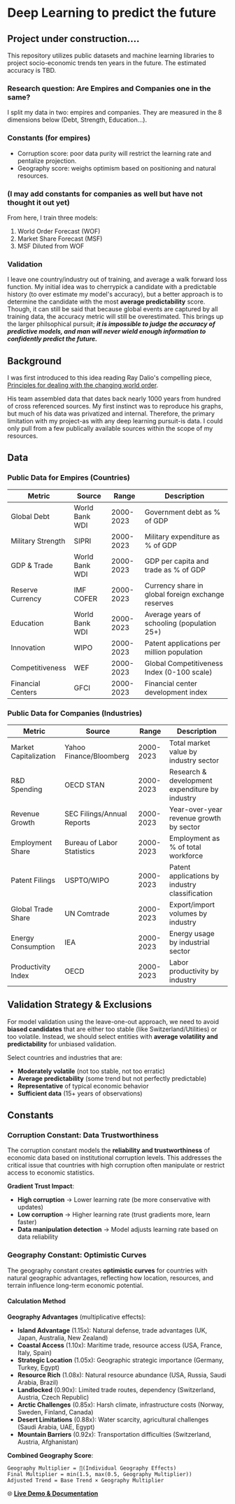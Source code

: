 # Deep Learning to predict the future
## Project under construction....
This repository utilizes public datasets and machine learning libraries to project socio-economic trends ten years in the future. The estimated accuracy is TBD.


### Research question: Are Empires and Companies one in the same?

I split my data in two: empires and companies. They are measured in the 8 dimensions below (Debt, Strength, Education...).
### Constants (for empires)
 - Corruption score: poor data purity will restrict the learning rate and pentalize projection.
 - Geography score:  weighs optimism based on positioning and natural resources.

### (I may add constants for companies as well but have not thought it out yet)

From here, I train three models:

1) World Order Forecast (WOF)
2) Market Share Forecast (MSF)
3) MSF Diluted from WOF

### Validation
I leave one country/industry out of training, and average a walk forward loss function. My initial idea was to cherrypick a candidate with a predictable history (to over estimate my model's accuracy), but a better approach is to determine the candidate with the most **average predictability** score. Though, it can still be said that because global events are captured by all training data, the accuracy metric will still be overestimated. This brings up the larger philsophical pursuit; ***it is impossible to judge the accuracy of predictive models, and man will never wield enough information to confidently predict the future.***

## Background

I was first introduced to this idea reading Ray Dalio's compelling piece, [Principles for dealing with the changing world order](https://www.economicprinciples.org/DalioChangingWorldOrderCharts.pdf). 

His team assembled data that dates back nearly 1000 years from hundred of cross referenced sources. My first instinct was to reproduce his graphs, but much of his data was privatized and internal. Therefore, the primary limitation with my project-as with any deep learning pursuit-is data. I could only pull from a few publically available sources within the scope of my resources.

## Data

### Public Data for Empires (Countries)
| Metric | Source | Range | Description |
|--------|--------|-------|-------------|
| Global Debt | World Bank WDI | 2000-2023 | Government debt as % of GDP |
| Military Strength | SIPRI | 2000-2023 | Military expenditure as % of GDP |
| GDP & Trade | World Bank WDI | 2000-2023 | GDP per capita and trade as % of GDP |
| Reserve Currency | IMF COFER | 2000-2023 | Currency share in global foreign exchange reserves |
| Education | World Bank WDI | 2000-2023 | Average years of schooling (population 25+) |
| Innovation | WIPO | 2000-2023 | Patent applications per million population |
| Competitiveness | WEF | 2000-2023 | Global Competitiveness Index (0-100 scale) |
| Financial Centers | GFCI | 2000-2023 | Financial center development index |

### Public Data for Companies (Industries)
| Metric | Source | Range | Description |
|--------|--------|-------|-------------|
| Market Capitalization | Yahoo Finance/Bloomberg | 2000-2023 | Total market value by industry sector |
| R&D Spending | OECD STAN | 2000-2023 | Research & development expenditure by industry |
| Revenue Growth | SEC Filings/Annual Reports | 2000-2023 | Year-over-year revenue growth by sector |
| Employment Share | Bureau of Labor Statistics | 2000-2023 | Employment as % of total workforce |
| Patent Filings | USPTO/WIPO | 2000-2023 | Patent applications by industry classification |
| Global Trade Share | UN Comtrade | 2000-2023 | Export/import volumes by industry |
| Energy Consumption | IEA | 2000-2023 | Energy usage by industrial sector |
| Productivity Index | OECD | 2000-2023 | Labor productivity by industry |

## Validation Strategy & Exclusions

For model validation using the leave-one-out approach, we need to avoid **biased candidates** that are either too stable (like Switzerland/Utilities) or too volatile. Instead, we should select entities with **average volatility and predictability** for unbiased validation.

Select countries and industries that are:
- **Moderately volatile** (not too stable, not too erratic)
- **Average predictability** (some trend but not perfectly predictable)
- **Representative** of typical economic behavior
- **Sufficient data** (15+ years of observations)

## Constants

### Corruption Constant: Data Trustworthiness

The corruption constant models the **reliability and trustworthiness** of economic data based on institutional corruption levels. This addresses the critical issue that countries with high corruption often manipulate or restrict access to economic statistics.

**Gradient Trust Impact**:
- **High corruption** → Lower learning rate (be more conservative with updates)
- **Low corruption** → Higher learning rate (trust gradients more, learn faster)
- **Data manipulation detection** → Model adjusts learning rate based on data reliability

### Geography Constant: Optimistic Curves

The geography constant creates **optimistic curves** for countries with natural geographic advantages, reflecting how location, resources, and terrain influence long-term economic potential.

#### Calculation Method

**Geography Advantages** (multiplicative effects):
- **Island Advantage** (1.15x): Natural defense, trade advantages (UK, Japan, Australia, New Zealand)
- **Coastal Access** (1.10x): Maritime trade, resource access (USA, France, Italy, Spain)
- **Strategic Location** (1.05x): Geographic strategic importance (Germany, Turkey, Egypt)
- **Resource Rich** (1.08x): Natural resource abundance (USA, Russia, Saudi Arabia, Brazil)
- **Landlocked** (0.90x): Limited trade routes, dependency (Switzerland, Austria, Czech Republic)
- **Arctic Challenges** (0.85x): Harsh climate, infrastructure costs (Norway, Sweden, Finland, Canada)
- **Desert Limitations** (0.88x): Water scarcity, agricultural challenges (Saudi Arabia, UAE, Egypt)
- **Mountain Barriers** (0.92x): Transportation difficulties (Switzerland, Austria, Afghanistan)

**Combined Geography Score**:
```
Geography Multiplier = ∏(Individual Geography Effects)
Final Multiplier = min(1.5, max(0.5, Geography Multiplier))
Adjusted Trend = Base Trend × Geography Multiplier
```

🌐 **[Live Demo & Documentation](https://mackthompson16.github.io/World-Order-Forecast)**

